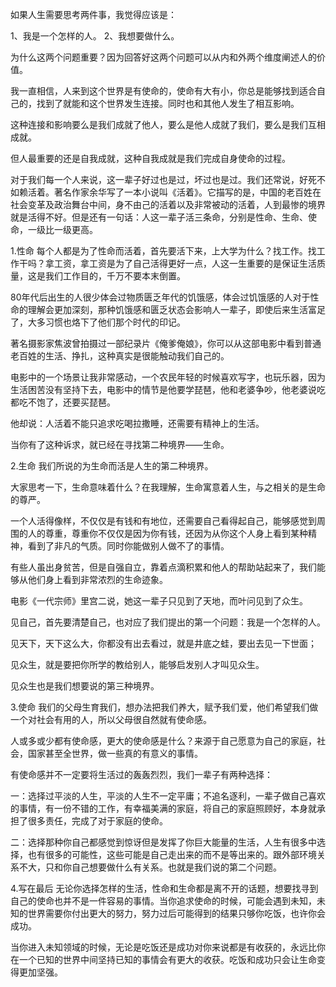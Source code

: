 如果人生需要思考两件事，我觉得应该是：

1、我是一个怎样的人。
2、我想要做什么。

为什么这两个问题重要？因为回答好这两个问题可以从内和外两个维度阐述人的价值。

我一直相信，人来到这个世界是有使命的，使命有大有小，你总是能够找到适合自己的，找到了就能和这个世界发生连接。同时也和其他人发生了相互影响。

这种连接和影响要么是我们成就了他人，要么是他人成就了我们，要么是我们互相成就。

但人最重要的还是自我成就，这种自我成就是我们完成自身使命的过程。

对于我们每一个人来说，这一辈子好过也是过，坏过也是过。我们还常说，好死不如赖活着。著名作家余华写了一本小说叫《活着》。它描写的是，中国的老百姓在社会变革及政治舞台中间，身不由己的活着以及非常被动的活着，人到最惨的境界就是活得不好。但是还有一句话：人这一辈子活三条命，分别是性命、生命、使命，一级比一级更高。

1.性命
每个人都是为了性命而活着，首先要活下来，上大学为什么？找工作。找工作干吗？拿工资，拿工资是为了自己活得更好一点，人这一生重要的是保证生活质量，这是我们工作目的，千万不要本末倒置。

80年代后出生的人很少体会过物质匮乏年代的饥饿感，体会过饥饿感的人对于性命的理解会更加深刻，那种饥饿感和匮乏状态会影响人一辈子，即使后来生活富足了，大多习惯也烙下了他们那个时代的印记。

著名摄影家焦波曾拍摄过一部纪录片《俺爹俺娘》，你可以从这部电影中看到普通老百姓的生活、挣扎，这种真实是很能触动我们自己的。

电影中的一个场景让我非常感动，一个农民年轻的时候喜欢写字，也玩乐器，因为生活困苦没有坚持下去，电影中的情节是他要学琵琶，他和老婆争吵，他老婆说吃都吃不饱了，还要买琵琶。

他却说：人活着不能只追求吃喝拉撒睡，还需要有精神上的生活。

当你有了这种诉求，就已经在寻找第二种境界——生命。

2.生命
我们所说的为生命而活是人生的第二种境界。

大家思考一下，生命意味着什么？在我理解，生命寓意着人生，与之相关的是生命的尊严。

一个人活得像样，不仅仅是有钱和有地位，还需要自己看得起自己，能够感觉到周围的人的尊重，尊重你不仅仅是因为你有钱，还因为从你这个人身上看到某种精神，看到了非凡的气质。同时你能做别人做不了的事情。

有些人虽出身贫苦，但是自强自立，靠着点滴积累和他人的帮助站起来了，我们能够从他们身上看到非常浓烈的生命迹象。

电影《一代宗师》里宫二说，她这一辈子只见到了天地，而叶问见到了众生。

见自己，首先要清楚自己，也对应了我们提出的第一个问题：我是一个怎样的人。

见天下，天下这么大，你都没有出去看过，就是井底之蛙，要出去见一下世面；

见众生，就是要把你所学的教给别人，能够启发别人才叫见众生。

见众生也是我们想要说的第三种境界。

3.使命
我们的父母生育我们，想办法把我们养大，赋予我们爱，他们希望我们做一个对社会有用的人，所以父母很自然就有使命感。

人或多或少都有使命感，更大的使命感是什么？来源于自己愿意为自己的家庭，社会，国家甚至全世界，做一些真的有意义的事情。

有使命感并不一定要将生活过的轰轰烈烈，我们一辈子有两种选择：

一：选择过平淡的人生，平淡的人生不一定平庸；不追名逐利，一辈子做自己喜欢的事情，有一份不错的工作，有幸福美满的家庭，将自己的家庭照顾好，本身就承担了很多责任，完成了对于家庭的使命。

二：选择那种你自己都感觉到惊讶但是发挥了你巨大能量的生活，人生有很多中选择，也有很多的可能性，这些可能是自己走出来的而不是等出来的。跟外部环境关系不大，只和你自己想要做什么有关系。也就是我们说的第二个问题。

4.写在最后
无论你选择怎样的生活，性命和生命都是离不开的话题，想要找寻到自己的使命也并不是一件容易的事情。当你追求使命的时候，可能会遇到未知，未知的世界需要你付出更大的努力，努力过后可能得到的结果只够你吃饭，也许你会成功。

当你进入未知领域的时候，无论是吃饭还是成功对你来说都是有收获的，永远比你在一个已知的世界中间坚持已知的事情会有更大的收获。吃饭和成功只会让生命变得更加坚强。